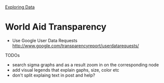 [Exploring Data](http://exploringdata.github.com/)

# World Aid Transparency

* Use Google User Data Requests http://www.google.com/transparencyreport/userdatarequests/

TODOs

* search sigma graphs and as a result zoom in on the corresponding node
* add visual legends that explain gaphs, size, color etc
* don't split explaing text in post and help?
